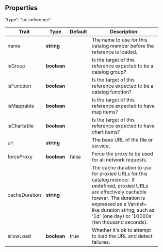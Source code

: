 




## Properties

"type": "url-reference"

| Trait | Type | Default | Description |
| ------ | ------ | ------ | ------ |
| name | **string** |  | The name to use for this catalog member before the reference is loaded. |
| isGroup | **boolean** |  | Is the target of this reference expected to be a catalog group? |
| isFunction | **boolean** |  | Is the target of this reference expected to be a catalog function? |
| isMappable | **boolean** |  | Is the target of this reference expected to have map items? |
| isChartable | **boolean** |  | Is the target of this reference expected to have chart items? |
| url | **string** |  | The base URL of the file or service. |
| forceProxy | **boolean** | false | Force the proxy to be used for all network requests. |
| cacheDuration | **string** |  | The cache duration to use for proxied URLs for this catalog member. If undefined, proxied URLs are effectively cachable forever. The duration is expressed as a Varnish-like duration string, such as '1d' (one day) or '10000s' (ten thousand seconds). |
| allowLoad | **boolean** | true | Whether it's ok to attempt to load the URL and detect failures. |
 
